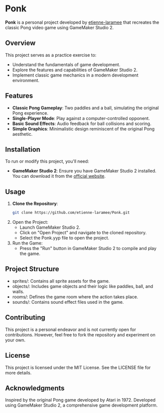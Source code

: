 # Ponk

**Ponk** is a personal project developed by [etienne-laramee](https://github.com/etienne-laramee) that recreates the classic Pong video game using GameMaker Studio 2.

## Overview

This project serves as a practice exercise to:

- Understand the fundamentals of game development.
- Explore the features and capabilities of GameMaker Studio 2.
- Implement classic game mechanics in a modern development environment.

## Features

- **Classic Pong Gameplay**: Two paddles and a ball, simulating the original Pong experience.
- **Single-Player Mode**: Play against a computer-controlled opponent.
- **Basic Sound Effects**: Audio feedback for ball collisions and scoring.
- **Simple Graphics**: Minimalistic design reminiscent of the original Pong aesthetic.

## Installation

To run or modify this project, you'll need:

- **GameMaker Studio 2**: Ensure you have GameMaker Studio 2 installed. You can download it from the [official website](https://www.yoyogames.com/get).

## Usage

1. **Clone the Repository**:
   ```bash
   git clone https://github.com/etienne-laramee/Ponk.git
   ```
2. Open the Project:
    - Launch GameMaker Studio 2.
    - Click on "Open Project" and navigate to the cloned repository.
    - Select the Ponk.yyp file to open the project.
3. Run the Game:
    - Press the "Run" button in GameMaker Studio 2 to compile and play the game.
## Project Structure
- sprites/: Contains all sprite assets for the game.
- objects/: Includes game objects and their logic like paddles, ball, and walls.
- rooms/: Defines the game room where the action takes place.
- sounds/: Contains sound effect files used in the game.
## Contributing
This project is a personal endeavor and is not currently open for contributions. However, feel free to fork the repository and experiment on your own.
## License
This project is licensed under the MIT License. See the LICENSE file for more details.
## Acknowledgments
Inspired by the original Pong game developed by Atari in 1972.
Developed using GameMaker Studio 2, a comprehensive game development platform.
